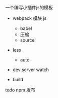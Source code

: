 一个编写小插件js的模板
* webpack 模块 js
    * babel
    * 压缩
    * source
* less
    * auto
    
* dev server watch
* build

todo  npm 发布
